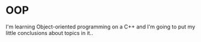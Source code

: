 # OOP
I'm learning Object-oriented programming on a C++ and I'm going to put my little conclusions about topics in it..
